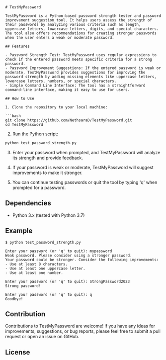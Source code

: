 ```
# TestMyPassword

TestMyPassword is a Python-based password strength tester and password improvement suggestion tool. It helps users assess the strength of their passwords by analyzing various criteria such as length, uppercase letters, lowercase letters, digits, and special characters. The tool also offers recommendations for creating stronger passwords when the user enters a weak or moderate password.

## Features

- Password Strength Test: TestMyPassword uses regular expressions to check if the entered password meets specific criteria for a strong password.
- Password Improvement Suggestions: If the entered password is weak or moderate, TestMyPassword provides suggestions for improving the password strength by adding missing elements like uppercase letters, lowercase letters, numbers, or special characters.
- Simple Command Line Interface: The tool has a straightforward command-line interface, making it easy to use for users.

## How to Use

1. Clone the repository to your local machine:

```bash
git clone https://github.com/NethsaraD/TestMyPassword.git
cd TestMyPassword
```

2. Run the Python script:

```bash
python test_password_strength.py
```

3. Enter your password when prompted, and TestMyPassword will analyze its strength and provide feedback.

4. If your password is weak or moderate, TestMyPassword will suggest improvements to make it stronger.

5. You can continue testing passwords or quit the tool by typing 'q' when prompted for a password.

## Dependencies

- Python 3.x (tested with Python 3.7)

## Example

```
$ python test_password_strength.py

Enter your password (or 'q' to quit): mypassword
Weak password. Please consider using a stronger password.
Your password could be stronger. Consider the following improvements:
- Use at least 8 characters.
- Use at least one uppercase letter.
- Use at least one number.

Enter your password (or 'q' to quit): StrongPassword2023
Strong password!

Enter your password (or 'q' to quit): q
Goodbye!
```

## Contribution

Contributions to TestMyPassword are welcome! If you have any ideas for improvements, suggestions, or bug reports, please feel free to submit a pull request or open an issue on GitHub.

## License


```
